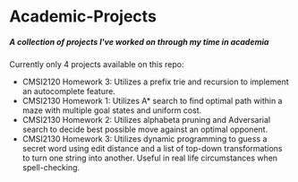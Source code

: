 # Academic-Projects

##### **A collection of projects I've worked on through my time in academia**

Currently only 4 projects available on this repo:

- CMSI2120 Homework 3: Utilizes a prefix trie and recursion to implement an autocomplete feature.
- CMSI2130 Homework 1: Utilizes A\* search to find optimal path within a maze with multiple goal states and uniform cost.
- CMSI2130 Homework 2: Utilizes alphabeta pruning and Adversarial search to decide best possible move against an optimal opponent.
- CMSI2130 Homework 3: Utilizes dynamic programming to guess a secret word using edit distance and a list of top-down transformations to turn one string into another. Useful in real life circumstances when spell-checking.
